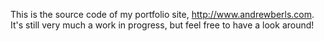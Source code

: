 This is the source code of my portfolio site, http://www.andrewberls.com. It's still very much a work in progress, but feel free to have a look around!